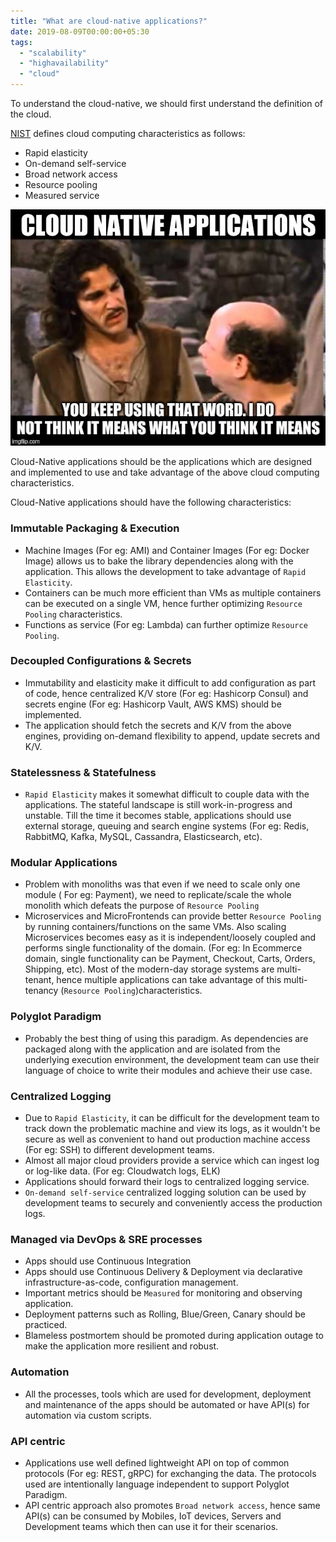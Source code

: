 ```yaml
---
title: "What are cloud-native applications?"
date: 2019-08-09T00:00:00+05:30
tags:
  - "scalability"
  - "highavailability"
  - "cloud"
---
```


To understand the cloud-native, we should first understand the definition of
the cloud.

[NIST](https://nvlpubs.nist.gov/nistpubs/Legacy/SP/nistspecialpublication800-145.pdf)
defines cloud computing characteristics as follows:

- Rapid elasticity
- On-demand self-service
- Broad network access
- Resource pooling
- Measured service

<!--more-->

![cloud_native_meme](/images/cloud_native_meme.jpg)

Cloud-Native applications should be the applications which are designed and
implemented to use and take advantage of the above cloud computing
characteristics.

Cloud-Native applications should have the following characteristics:

### Immutable Packaging & Execution

- Machine Images (For eg: AMI) and Container Images (For eg: Docker Image)
  allows us to bake the library dependencies along with the application.
  This allows the development to take advantage of `Rapid Elasticity`.
- Containers can be much more efficient than VMs as multiple containers can be
  executed on a single VM, hence further optimizing `Resource Pooling`
  characteristics.
- Functions as service (For eg: Lambda) can further optimize `Resource Pooling`.

### Decoupled Configurations & Secrets

- Immutability and elasticity make it difficult to add configuration as part of
  code, hence centralized K/V store (For eg: Hashicorp Consul) and
  secrets engine (For eg: Hashicorp Vault, AWS KMS) should be implemented.
- The application should fetch the secrets and K/V from the above engines,
  providing on-demand flexibility to append, update secrets and K/V.

### Statelessness & Statefulness

- `Rapid Elasticity` makes it somewhat difficult to couple data with the
  applications. The stateful landscape is still work-in-progress and unstable.
  Till the time it becomes stable, applications should use external storage,
  queuing and search engine systems
  (For eg: Redis, RabbitMQ, Kafka, MySQL, Cassandra, Elasticsearch, etc).

### Modular Applications

- Problem with monoliths was that even if we need to scale only one module
  ( For eg: Payment), we need to replicate/scale the whole monolith which
  defeats the purpose of `Resource Pooling`
- Microservices and MicroFrontends can provide better `Resource Pooling` by
  running containers/functions on the same VMs. Also scaling Microservices
  becomes easy as it is independent/loosely coupled and performs single
  functionality of the domain. (For eg: In Ecommerce domain, single
  functionality can be Payment, Checkout, Carts, Orders, Shipping, etc).
  Most of the modern-day storage systems are multi-tenant, hence multiple
  applications can take advantage of this
  multi-tenancy (`Resource Pooling`)characteristics.

### Polyglot Paradigm

- Probably the best thing of using this paradigm. As dependencies are packaged
  along with the application and are isolated from the underlying execution
  environment, the development team can use their language of choice to write
  their modules and achieve their use case.

### Centralized Logging

- Due to `Rapid Elasticity`, it can be difficult for the development team
  to track down the problematic machine and view its logs, as it wouldn't be
  secure as well as convenient to hand out production machine access
  (For eg: SSH) to different development teams.
- Almost all major cloud providers provide a service which can ingest log or
  log-like data. (For eg: Cloudwatch logs, ELK)
- Applications should forward their logs to centralized logging service.
- `On-demand self-service` centralized logging solution can be used by
  development teams to securely and conveniently access the production logs.

### Managed via DevOps & SRE processes

- Apps should use Continuous Integration
- Apps should use Continuous Delivery & Deployment via declarative
  infrastructure-as-code, configuration management.
- Important metrics should be `Measured` for monitoring and
  observing application.
- Deployment patterns such as Rolling, Blue/Green, Canary should be practiced.
- Blameless postmortem should be promoted during application outage to
  make the application more resilient and robust.

### Automation

- All the processes, tools which are used for development, deployment and
  maintenance of the apps should be automated or have API(s) for automation
  via custom scripts.

### API centric

- Applications use well defined lightweight API on top of common protocols
  (For eg: REST, gRPC) for exchanging the data. The protocols used are
  intentionally language independent to support Polyglot Paradigm.
- API centric approach also promotes `Broad network access`, hence same API(s)
  can be consumed by Mobiles, IoT devices, Servers and Development teams which
  then can use it for their scenarios.
